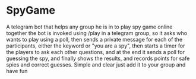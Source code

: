 # SpyGame
A telegram bot that helps any group he is in to play spy game online together
the bot is invoked using /play in a telegram group, so it asks who wants to play using a poll, then sends a private message for each of the participants, either the keyword or "you are a spy", then starts a timer for the players to ask each other questions, and at the end it sends a poll for guessing the spy, and finally shows the results, and records points for safe spies and correct guesses.
Simple and clear just add it to your group and have fun